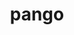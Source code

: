 ---
title: "pango"
layout: cache
categories: [package, develop]
meta: {"compilers": ["gcc@=11.4.0"], "num_specs": 10, "num_specs_by_stack": {"e4s": 10, "root": 10}, "oss": ["ubuntu22.04"], "platforms": ["linux"], "stacks": ["e4s", "root"], "targets": ["x86_64_v3"], "versions": ["1.54.0"]}
spec_details: [{"compiler": "gcc@=11.4.0", "hash": "2epa6xjw6sxgh5idczdqng563pt7uhmt", "os": "ubuntu22.04", "platform": "linux", "size": "-", "stacks": ["e4s", "root"], "tarball": "https://binaries.spack.io/develop/build_cache/linux-ubuntu22.04-x86_64_v3/gcc-11.4.0/pango-1.54.0/linux-ubuntu22.04-x86_64_v3-gcc-11.4.0-pango-1.54.0-2epa6xjw6sxgh5idczdqng563pt7uhmt.spack", "target": "x86_64_v3", "variants": ["+X", "build_system=meson", "buildtype=release", "default_library=shared", "~strip"], "versions": ["1.54.0"]}, {"compiler": "gcc@=11.4.0", "hash": "7u7oqkjqshkx5m7i4ikvaftpc7emw24n", "os": "ubuntu22.04", "platform": "linux", "size": "-", "stacks": ["e4s", "root"], "tarball": "https://binaries.spack.io/develop/build_cache/linux-ubuntu22.04-x86_64_v3/gcc-11.4.0/pango-1.54.0/linux-ubuntu22.04-x86_64_v3-gcc-11.4.0-pango-1.54.0-7u7oqkjqshkx5m7i4ikvaftpc7emw24n.spack", "target": "x86_64_v3", "variants": ["+X", "build_system=meson", "buildtype=release", "default_library=shared", "~strip"], "versions": ["1.54.0"]}, {"compiler": "gcc@=11.4.0", "hash": "czhl66f67uvutss24yqsx7wd33mwhebo", "os": "ubuntu22.04", "platform": "linux", "size": "-", "stacks": ["e4s", "root"], "tarball": "https://binaries.spack.io/develop/build_cache/linux-ubuntu22.04-x86_64_v3/gcc-11.4.0/pango-1.54.0/linux-ubuntu22.04-x86_64_v3-gcc-11.4.0-pango-1.54.0-czhl66f67uvutss24yqsx7wd33mwhebo.spack", "target": "x86_64_v3", "variants": ["+X", "build_system=meson", "buildtype=release", "default_library=shared", "~strip"], "versions": ["1.54.0"]}, {"compiler": "gcc@=11.4.0", "hash": "ddg7earw6peffnkk5zv4pguq4hemffn2", "os": "ubuntu22.04", "platform": "linux", "size": "-", "stacks": ["e4s", "root"], "tarball": "https://binaries.spack.io/develop/build_cache/linux-ubuntu22.04-x86_64_v3/gcc-11.4.0/pango-1.54.0/linux-ubuntu22.04-x86_64_v3-gcc-11.4.0-pango-1.54.0-ddg7earw6peffnkk5zv4pguq4hemffn2.spack", "target": "x86_64_v3", "variants": ["+X", "build_system=meson", "buildtype=release", "default_library=shared", "~strip"], "versions": ["1.54.0"]}, {"compiler": "gcc@=11.4.0", "hash": "kkax6jdh3s5xktsdgotgmtwzjn2h4vxh", "os": "ubuntu22.04", "platform": "linux", "size": "-", "stacks": ["e4s", "root"], "tarball": "https://binaries.spack.io/develop/build_cache/linux-ubuntu22.04-x86_64_v3/gcc-11.4.0/pango-1.54.0/linux-ubuntu22.04-x86_64_v3-gcc-11.4.0-pango-1.54.0-kkax6jdh3s5xktsdgotgmtwzjn2h4vxh.spack", "target": "x86_64_v3", "variants": ["+X", "build_system=meson", "buildtype=release", "default_library=shared", "~strip"], "versions": ["1.54.0"]}, {"compiler": "gcc@=11.4.0", "hash": "oqao7uicri5yvgdrqapeb45ign6peque", "os": "ubuntu22.04", "platform": "linux", "size": "-", "stacks": ["e4s", "root"], "tarball": "https://binaries.spack.io/develop/build_cache/linux-ubuntu22.04-x86_64_v3/gcc-11.4.0/pango-1.54.0/linux-ubuntu22.04-x86_64_v3-gcc-11.4.0-pango-1.54.0-oqao7uicri5yvgdrqapeb45ign6peque.spack", "target": "x86_64_v3", "variants": ["+X", "build_system=meson", "buildtype=release", "default_library=shared", "~strip"], "versions": ["1.54.0"]}, {"compiler": "gcc@=11.4.0", "hash": "tsouohmpotsnf3kmnvpttmz2c7komrjt", "os": "ubuntu22.04", "platform": "linux", "size": "-", "stacks": ["e4s", "root"], "tarball": "https://binaries.spack.io/develop/build_cache/linux-ubuntu22.04-x86_64_v3/gcc-11.4.0/pango-1.54.0/linux-ubuntu22.04-x86_64_v3-gcc-11.4.0-pango-1.54.0-tsouohmpotsnf3kmnvpttmz2c7komrjt.spack", "target": "x86_64_v3", "variants": ["+X", "build_system=meson", "buildtype=release", "default_library=shared", "~strip"], "versions": ["1.54.0"]}, {"compiler": "gcc@=11.4.0", "hash": "xafhjjlxhw7yv2nmqmqkzre752lvkefm", "os": "ubuntu22.04", "platform": "linux", "size": "-", "stacks": ["e4s", "root"], "tarball": "https://binaries.spack.io/develop/build_cache/linux-ubuntu22.04-x86_64_v3/gcc-11.4.0/pango-1.54.0/linux-ubuntu22.04-x86_64_v3-gcc-11.4.0-pango-1.54.0-xafhjjlxhw7yv2nmqmqkzre752lvkefm.spack", "target": "x86_64_v3", "variants": ["+X", "build_system=meson", "buildtype=release", "default_library=shared", "~strip"], "versions": ["1.54.0"]}, {"compiler": "gcc@=11.4.0", "hash": "z2hrwngrbmactavuqhtqs3qlbdt4jpr3", "os": "ubuntu22.04", "platform": "linux", "size": "-", "stacks": ["e4s", "root"], "tarball": "https://binaries.spack.io/develop/build_cache/linux-ubuntu22.04-x86_64_v3/gcc-11.4.0/pango-1.54.0/linux-ubuntu22.04-x86_64_v3-gcc-11.4.0-pango-1.54.0-z2hrwngrbmactavuqhtqs3qlbdt4jpr3.spack", "target": "x86_64_v3", "variants": ["+X", "build_system=meson", "buildtype=release", "default_library=shared", "~strip"], "versions": ["1.54.0"]}, {"compiler": "gcc@=11.4.0", "hash": "z5bzfmuyw5dfff6kwqimpdrzkjz54m6g", "os": "ubuntu22.04", "platform": "linux", "size": "-", "stacks": ["e4s", "root"], "tarball": "https://binaries.spack.io/develop/build_cache/linux-ubuntu22.04-x86_64_v3/gcc-11.4.0/pango-1.54.0/linux-ubuntu22.04-x86_64_v3-gcc-11.4.0-pango-1.54.0-z5bzfmuyw5dfff6kwqimpdrzkjz54m6g.spack", "target": "x86_64_v3", "variants": ["+X", "build_system=meson", "buildtype=release", "default_library=shared", "~strip"], "versions": ["1.54.0"]}]
---